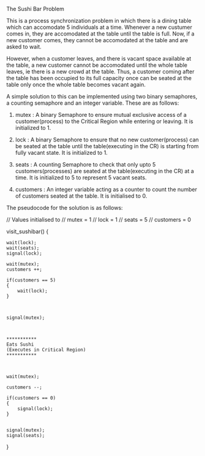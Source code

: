 The Sushi Bar Problem

This is a process synchronization problem in which there is a dining table which can accomodate 5 individuals at a time. Whenever a new custumer comes in, they are accomodated at the table until the table is full. Now, if a new customer comes, they cannot be accomodated at the table and are asked to wait.

However, when a customer leaves, and there is vacant space available at the table, a new customer cannot be accomodated until the whole table leaves, ie there is a new crowd at the table. Thus, a customer coming after the table has been occupied to its full capacity once can be seated at the table only once the whole table becomes vacant again. 


A simple solution to this can be implemented using two binary semaphores, a counting semaphore and an integer variable.
These are as follows:

1) mutex : A binary Semaphore to ensure mutual exclusive access of a customer(process) to the Critical Region while entering or leaving.
It is initialized to 1.

2) lock : A binary Semaphore to ensure that no new customer(process) can be seated at the table until the table(executing in the CR) is starting from fully vacant state.
It is initialized to 1.

3) seats : A counting Semaphore to check that only upto 5 customers(processes) are seated at the table(executing in the CR) at a time.
It is initialized to 5 to represent 5 vacant seats.

4) customers : An integer variable acting as a counter to count the number of customers seated at the table.
It is initialised to 0.



The pseudocode for the solution is as follows:

// Values initialised to
// mutex = 1
// lock = 1
// seats = 5
// customers = 0


visit_sushibar()
{

    wait(lock);
    wait(seats);
    signal(lock);

    wait(mutex);
    customers ++;

    if(customers == 5)
    {
        wait(lock);
    }



    signal(mutex);



    ***********
    Eats Sushi
    (Executes in Critical Region)
    ***********



    wait(mutex);

    customers --;

    if(customers == 0)
    {
        signal(lock);
    }


    signal(mutex);
    signal(seats);

}


